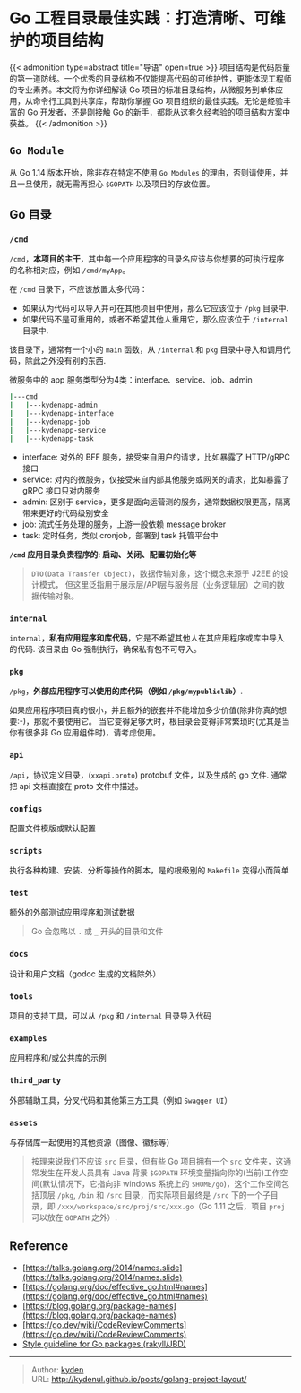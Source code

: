 # Go 工程目录最佳实践：打造清晰、可维护的项目结构


{{< admonition type=abstract title="导语" open=true >}}
项目结构是代码质量的第一道防线。一个优秀的目录结构不仅能提高代码的可维护性，更能体现工程师的专业素养。本文将为你详细解读 Go 项目的标准目录结构，从微服务到单体应用，从命令行工具到共享库，帮助你掌握 Go 项目组织的最佳实践。无论是经验丰富的 Go 开发者，还是刚接触 Go 的新手，都能从这套久经考验的项目结构方案中获益。
{{< /admonition >}}

<!--more-->

## `Go Module`

从 Go 1.14 版本开始，除非存在特定不使用 `Go Modules` 的理由，否则请使用，并且一旦使用，就无需再担心 `$GOPATH` 以及项目的存放位置。

## Go 目录

### `/cmd`

`/cmd`，**本项目的主干**，其中每一个应用程序的目录名应该与你想要的可执行程序的名称相对应，例如 `/cmd/myApp`。

在 `/cmd` 目录下，不应该放置太多代码：

- 如果认为代码可以导入并可在其他项目中使用，那么它应该位于 `/pkg` 目录中.
- 如果代码不是可重用的，或者不希望其他人重用它，那么应该位于 `/internal` 目录中.

该目录下，通常有一个小的 `main` 函数，从 `/internal` 和 `pkg` 目录中导入和调用代码，除此之外没有别的东西.

微服务中的 app 服务类型分为4类：interface、service、job、admin

```bash
|---cmd
|   |---kydenapp-admin
|   |---kydenapp-interface
|   |---kydenapp-job
|   |---kydenapp-service
|   |---kydenapp-task
```

- interface: 对外的 BFF 服务，接受来自用户的请求，比如暴露了 HTTP/gRPC 接口
- service: 对内的微服务，仅接受来自内部其他服务或网关的请求，比如暴露了 gRPC 接口只对内服务
- admin: 区别于 service，更多是面向运营测的服务，通常数据权限更高，隔离带来更好的代码级别安全
- job: 流式任务处理的服务，上游一般依赖 message broker
- task: 定时任务，类似 cronjob，部署到 task 托管平台中

**`/cmd` 应用目录负责程序的: 启动、关闭、配置初始化等**

> `DTO(Data Transfer Object)`，数据传输对象，这个概念来源于 J2EE 的设计模式，
> 但这里泛指用于展示层/API层与服务层（业务逻辑层）之间的数据传输对象。

### `internal`

`internal`，**私有应用程序和库代码**，它是不希望其他人在其应用程序或库中导入的代码.
该目录由 Go 强制执行，确保私有包不可导入。

### `pkg`

`/pkg`，**外部应用程序可以使用的库代码（例如 `/pkg/mypubliclib`）**.

如果应用程序项目真的很小，并且额外的嵌套并不能增加多少价值(除非你真的想要:-)，那就不要使用它。
当它变得足够大时，根目录会变得非常繁琐时(尤其是当你有很多非 Go 应用组件时)，请考虑使用。

### `api`

`/api`，协议定义目录，(`xxapi.proto`) protobuf 文件，以及生成的 go 文件.
通常把 api 文档直接在 proto 文件中描述。

### `configs`

配置文件模版或默认配置

### `scripts`

执行各种构建、安装、分析等操作的脚本，是的根级别的 `Makefile` 变得小而简单

### `test`

额外的外部测试应用程序和测试数据

> Go 会忽略以 `.` 或 `_` 开头的目录和文件

### `docs`

设计和用户文档（godoc 生成的文档除外）

### `tools`

项目的支持工具，可以从 `/pkg` 和 `/internal` 目录导入代码

### `examples`

应用程序和/或公共库的示例

### `third_party`

外部辅助工具，分叉代码和其他第三方工具（例如 `Swagger UI`）

### `assets`

与存储库一起使用的其他资源（图像、徽标等）

> 按理来说我们不应该 `src` 目录，但有些 Go 项目拥有一个 `src` 文件夹，这通常发生在开发人员具有 Java 背景
> `$GOPATH` 环境变量指向你的(当前)工作空间(默认情况下，它指向非 windows 系统上的 `$HOME/go`)，这个工作空间包括顶层 `/pkg`, `/bin` 和 `/src` 目录，而实际项目最终是 `/src` 下的一个子目录，即 `/xxx/workspace/src/proj/src/xxx.go`（Go 1.11 之后，项目 `proj` 可以放在 `GOPATH` 之外）.

## Reference

- [https://talks.golang.org/2014/names.slide](https://talks.golang.org/2014/names.slide)
- [https://golang.org/doc/effective_go.html#names](https://golang.org/doc/effective_go.html#names)
- [https://blog.golang.org/package-names](https://blog.golang.org/package-names)
- [https://go.dev/wiki/CodeReviewComments](https://go.dev/wiki/CodeReviewComments)
- [Style guideline for Go packages (rakyll/JBD)](https://rakyll.org/style-packages)


---

> Author: [kyden](https://github.com/kydenul)  
> URL: http://kydenul.github.io/posts/golang-project-layout/  

